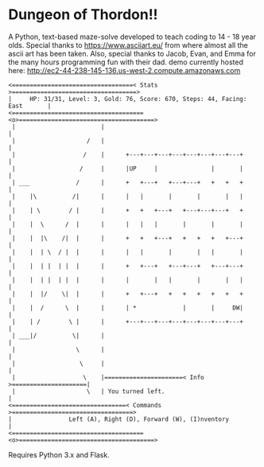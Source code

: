 # Dungeon of Thordon!!
A Python, text-based maze-solve developed to teach coding to 14 - 18 year olds. 
Special thanks to https://www.asciiart.eu/ from where almost all the ascii art has been taken. 
Also, special thanks to Jacob, Evan, and Emma for the many hours programming fun with their dad.
demo currently hosted here: http://ec2-44-238-145-136.us-west-2.compute.amazonaws.com 
```
<==================================< Stats >===================================>
|     HP: 31/31, Level: 3, Gold: 76, Score: 670, Steps: 44, Facing: East       |
<=====================================<o>======================================>
 |                        |                                                   |
 |                    /   |                                                   |
 |                   /    |      +---+---+---+---+---+---+---+---+            |
 |                  /     |      |UP     |               |       |            |
 | ___             /      |      +   +---+   +---+---+   +   +   +            |
 |    |\          /|      |      |   |       |       |       |   |            |
 |    | \        / |      |      +   +   +---+   +---+---+---+   +            |
 |    |  \      /  |      |      |   |   |       |       |       |            |
 |    |  |\    /|  |      |      +   +   +---+   +   +   +   +---+            |
 |    |  | \  / |  |      |      |   |       |       |   |       |            |
 |    |  | |  | |  |      |      +   +---+   +---+---+   +---+---+            |
 |    |  | |  | |  |      |      |       |   |       |       |   |            |
 |    |  |/    \|  |      |      +   +---+   +   +   +   +   +   +            |
 |    |  /      \  |      |      | *             |       |     DW|            |
 |    | /        \ |      |      +---+---+---+---+---+---+---+---+            |
 | ___|/          \|      |                                                   |
 |                 \      |                                                   |
 |                  \     |                                                   |
 |                   \    |======================< Info >=====================|
 |                    \   | You turned left.                                  |
<================================< Commands >==================================>
|                Left (A), Right (D), Forward (W), (I)nventory                 |
<=====================================<o>======================================>
```
Requires Python 3.x and Flask.
